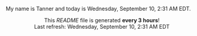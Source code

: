 My name is Tanner and today is Wednesday, September 10, 2:31 AM EDT.

<p align="center">This <i>README</i> file is generated <b>every 3 hours</b>!</br>Last refresh: Wednesday, September 10, 2:31 AM EDT<br /></p>
